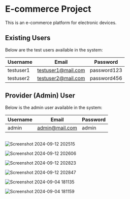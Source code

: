 # E-commerce Project

This is an e-commerce platform for electronic devices.

## Existing Users

Below are the test users available in the system:

| Username  | Email              | Password   |
|-----------|--------------------|------------|
| testuser1 | testuser1@mail.com  | password123 |
| testuser2 | testuser2@mail.com  | password456 |



## Provider (Admin) User

Below is the admin user available in the system:

| Username  | Email              | Password     |
|-----------|--------------------|--------------|
| admin     | admin@mail.com      | admin |





##

![Screenshot 2024-09-12 202515](https://github.com/user-attachments/assets/47575bdf-ee37-4bf2-8d0e-1614826019a1)

![Screenshot 2024-09-12 202606](https://github.com/user-attachments/assets/264506cd-c199-4968-bae5-362857cb0f59)

![Screenshot 2024-09-12 202823](https://github.com/user-attachments/assets/b25f761e-0ffe-4342-8569-c9f269719169)

![Screenshot 2024-09-12 202847](https://github.com/user-attachments/assets/dd20c956-208b-4a38-80d5-064370f2a019)


![Screenshot 2024-09-04 181135](https://github.com/user-attachments/assets/459e7135-f017-498a-ac50-867a0619c980)

![Screenshot 2024-09-04 181159](https://github.com/user-attachments/assets/c2c2edc7-e509-4e51-9a97-851feb7e750e)
